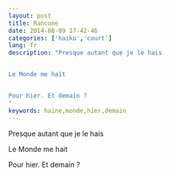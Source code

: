 ```yaml
---
layout: post
title: Rancune
date: 2014-08-09 17-42-46
categories: ['haiku','court']
lang: fr
description: "Presque autant que je le hais


Le Monde me hait


Pour hier. Et demain ?
"
keywords: haine,monde,hier,demain
---
```

Presque autant que je le hais

Le Monde me hait

Pour hier. Et demain ?
